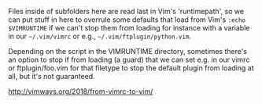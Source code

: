 Files inside of subfolders here are read last in Vim's 'runtimepath', so
we can put stuff in here to overrule some defaults that load from Vim's
`:echo $VIMRUNTIME` if we can't stop them from loading for instance with a
variable in our `~/.vim/vimrc` or e.g., `~/.vim/ftplugin/python.vim`.

Depending on the script in the VIMRUNTIME directory, sometimes there's an
option to stop if from loading (a guard) that we can set e.g. in our vimrc or
ftplugin/foo.vim for that filetype to stop the default plugin from loading at
all, but it's not guaranteed.

http://vimways.org/2018/from-vimrc-to-vim/
